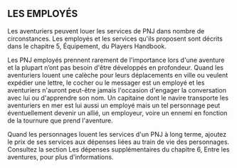 ## LES EMPLOYÉS


Les aventuriers peuvent louer les services de PNJ dans
nombre de circonstances. Les employés et les services qu'ils
proposent sont décrits dans le chapitre 5, Équipement, du
Players Handbook.

Les PNJ employés prennent rarement de l'importance
lors d'une aventure et la plupart n’ont pas besoin d'être
développés en profondeur. Quand les aventuriers louent une
calèche pour leurs déplacements en ville ou veulent expédier
une lettre, le cocher ou le messager est un employé et les
aventuriers n'auront peut-être jamais l'occasion d'engager la
conversation avec lui ou d'apprendre son nom. Un capitaine
dont le navire transporte les aventuriers en mer est lui aussi
un employé mais un tel personnage peut éventuellement
devenir un allié, un employeur, voire un ennemi en fonction
de la tournure que prend l'aventure.

Quand les personnages louent les services d'un PNJ à
long terme, ajoutez le prix de ses services aux dépenses
liées au train de vie des personnages. Consultez la section
Les dépenses supplémentaires du chapitre 6, Entre les
aventures, pour plus d'informations.
